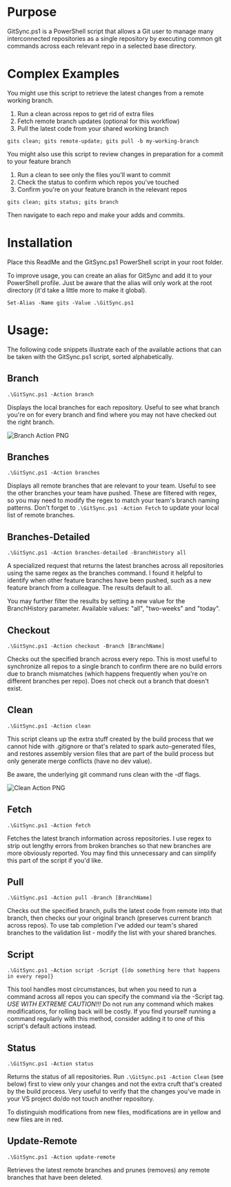 # Purpose

GitSync.ps1 is a PowerShell script that allows a Git user to manage many interconnected repositories as a single repository by executing common git commands across each relevant repo in a selected base directory.

# Complex Examples

You might use this script to retrieve the latest changes from a remote working branch.

1. Run a clean across repos to get rid of extra files
2. Fetch remote branch updates (optional for this workflow)
3. Pull the latest code from your shared working branch

```gits clean; gits remote-update; gits pull -b my-working-branch```

You might also use this script to review changes in preparation for a commit to your feature branch

1. Run a clean to see only the files you'll want to commit
2. Check the status to confirm which repos you've touched
3. Confirm you're on your feature branch in the relevant repos

```gits clean; gits status; gits branch```

Then navigate to each repo and make your adds and commits.

# Installation

Place this ReadMe and the GitSync.ps1 PowerShell script in your root folder.

To improve usage, you can create an alias for GitSync and add it to your PowerShell profile. Just be aware that the alias will only work at the root directory (it'd take a little more to make it global).

```Set-Alias -Name gits -Value .\GitSync.ps1```

# Usage:

The following code snippets illustrate each of the available actions that can be taken with the GitSync.ps1 script, sorted alphabetically.

## Branch

```.\GitSync.ps1 -Action branch```

Displays the local branches for each repository. Useful to see what branch you're on for every branch and find where you may not have checked out the right branch.

![Branch Action PNG](https://github.com/acbilson/ps-git-sync/blob/aim/images/action-branch.png)

## Branches

```.\GitSync.ps1 -Action branches```

Displays all remote branches that are relevant to your team. Useful to see the other branches your team have pushed. These are filtered with regex, so you may need to modify the regex to match your team's branch naming patterns. Don't forget to `.\GitSync.ps1 -Action Fetch` to update your local list of remote branches.

## Branches-Detailed

```.\GitSync.ps1 -Action branches-detailed -BranchHistory all```

A specialized request that returns the latest branches across all repositories using the same regex as the branches command. I found it helpful to identify when other feature branches have been pushed, such as a new feature branch from a colleague. The results default to all.

You may further filter the results by setting a new value for the BranchHistory parameter. Available values: "all", "two-weeks" and "today".

## Checkout

```.\GitSync.ps1 -Action checkout -Branch [BranchName]```

Checks out the specified branch across every repo. This is most useful to synchronize all repos to a single branch to confirm there are no build errors due to branch mismatches (which happens frequently when you're on different branches per repo). Does not check out a branch that doesn't exist.

## Clean

```.\GitSync.ps1 -Action clean```

This script cleans up the extra stuff created by the build process that we cannot hide with .gitignore or that's related to spark auto-generated files, and restores assembly version files that are part of the build process but only generate merge conflicts (have no dev value).

Be aware, the underlying git command runs clean with the -df flags.

![Clean Action PNG](https://github.com/acbilson/ps-git-sync/blob/aim/images/action-clean.png)

## Fetch

```.\GitSync.ps1 -Action fetch```

Fetches the latest branch information across repositories. I use regex to strip out lengthy errors from broken branches so that new branches are more obviously reported. You may find this unnecessary and can simplify this part of the script if you'd like.

## Pull

```.\GitSync.ps1 -Action pull -Branch [BranchName]```

Checks out the specified branch, pulls the latest code from remote into that branch, then checks our your original branch (preserves current branch across repos). To use tab completion I've added our team's shared branches to the validation list - modify the list with your shared branches.

## Script

```.\GitSync.ps1 -Action script -Script {[do something here that happens in every repo]}```

This tool handles most circumstances, but when you need to run a command across all repos you can specify the command via the -Script tag. *USE WITH EXTREME CAUTION!!!* Do not run any command which makes modifications, for rolling back will be costly. If you find yourself running a command regularly with this method, consider adding it to one of this script's default actions instead.

## Status

```.\GitSync.ps1 -Action status```

Returns the status of all repositories. Run `.\GitSync.ps1 -Action Clean` (see below) first to view only your changes and not the extra cruft that's created by the build process. Very useful to verify that the changes you've made in your VS project do/do not touch another repository.

To distinguish modifications from new files, modifications are in yellow and new files are in red.

## Update-Remote

```.\GitSync.ps1 -Action update-remote```

Retrieves the latest remote branches and prunes (removes) any remote branches that have been deleted.